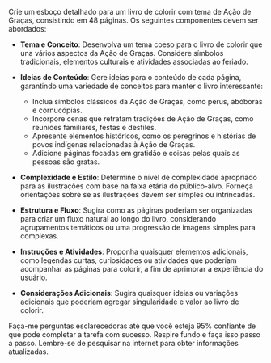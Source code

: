 
Crie um esboço detalhado para um livro de colorir com tema de Ação de Graças, consistindo em 48 páginas. Os seguintes componentes devem ser abordados:

- **Tema e Conceito**: Desenvolva um tema coeso para o livro de colorir que una vários aspectos da Ação de Graças. Considere símbolos tradicionais, elementos culturais e atividades associadas ao feriado.

- **Ideias de Conteúdo**: Gere ideias para o conteúdo de cada página, garantindo uma variedade de conceitos para manter o livro interessante:
  - Inclua símbolos clássicos da Ação de Graças, como perus, abóboras e cornucópias.
  - Incorpore cenas que retratam tradições de Ação de Graças, como reuniões familiares, festas e desfiles.
  - Apresente elementos históricos, como os peregrinos e histórias de povos indígenas relacionadas à Ação de Graças.
  - Adicione páginas focadas em gratidão e coisas pelas quais as pessoas são gratas.

- **Complexidade e Estilo**: Determine o nível de complexidade apropriado para as ilustrações com base na faixa etária do público-alvo. Forneça orientações sobre se as ilustrações devem ser simples ou intrincadas.

- **Estrutura e Fluxo**: Sugira como as páginas poderiam ser organizadas para criar um fluxo natural ao longo do livro, considerando agrupamentos temáticos ou uma progressão de imagens simples para complexas.

- **Instruções e Atividades**: Proponha quaisquer elementos adicionais, como legendas curtas, curiosidades ou atividades que poderiam acompanhar as páginas para colorir, a fim de aprimorar a experiência do usuário.

- **Considerações Adicionais**: Sugira quaisquer ideias ou variações adicionais que poderiam agregar singularidade e valor ao livro de colorir.

Faça-me perguntas esclarecedoras até que você esteja 95% confiante de que pode completar a tarefa com sucesso. Respire fundo e faça isso passo a passo. Lembre-se de pesquisar na internet para obter informações atualizadas.
```